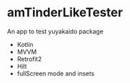 # amTinderLikeTester

An app to test yuyakaido package

- Kotlin
- MVVM
- Retrofit2
- Hilt
- fullScreen mode and insets
